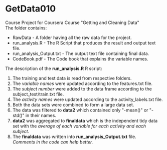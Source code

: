 # GetData010
Course Project for Coursera Course "Getting and Cleaning Data"  
The folder contains:
* RawData - A folder having all the raw data for the project.
* run_analysis.R - The R Script that produces the result and output text file.
* run_analysis_Output.txt - The output text file containing final data.
* CodeBook.pdf - The Code book that explains the variable names.

The description of the **run_analysis.R** R script:  
1. The training and test data is read from respective folders.  
2. The *variable names* were updated according to the features.txt file.  
3. The *subject number* were added to the data frame according to the subject_test/train.txt file.  
4. The *activity names* were updated according to the activity_labels.txt file.  
5. Both the data sets were combined to form a large data set.  
6. The data was filtered to **data2** which contained only "-mean()" or "-std()" in their names.  
7. **data2** was aggregated to **finaldata** which is the independent tidy data set with the *average of each variable for each activity and each subject*.  
8. The **finaldata** was written into **run_analysis_Output.txt** file.  
*Comments in the code can help better.*
